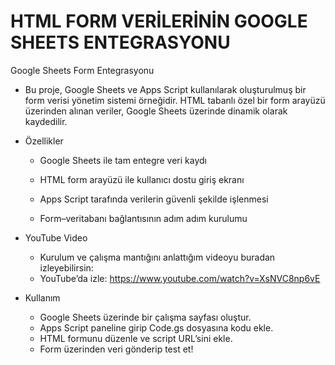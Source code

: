 # HTML FORM VERİLERİNİN GOOGLE SHEETS ENTEGRASYONU
Google Sheets Form Entegrasyonu
  * Bu proje, Google Sheets ve Apps Script kullanılarak oluşturulmuş bir form verisi yönetim sistemi örneğidir.
HTML tabanlı özel bir form arayüzü üzerinden alınan veriler, Google Sheets üzerinde dinamik olarak kaydedilir.

- Özellikler

  * Google Sheets ile tam entegre veri kaydı

  * HTML form arayüzü ile kullanıcı dostu giriş ekranı

  * Apps Script tarafında verilerin güvenli şekilde işlenmesi

  * Form–veritabanı bağlantısının adım adım kurulumu

- YouTube Video
  * Kurulum ve çalışma mantığını anlattığım videoyu buradan izleyebilirsin:
  * YouTube’da izle: https://www.youtube.com/watch?v=XsNVC8np6vE

- Kullanım

  * Google Sheets üzerinde bir çalışma sayfası oluştur.
  * Apps Script paneline girip Code.gs dosyasına kodu ekle.
  * HTML formunu düzenle ve script URL’sini ekle.
  * Form üzerinden veri gönderip test et!
